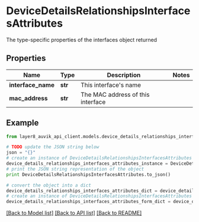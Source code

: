 # DeviceDetailsRelationshipsInterfacesAttributes

The type-specific properties of the interfaces object returned

## Properties
Name | Type | Description | Notes
------------ | ------------- | ------------- | -------------
**interface_name** | **str** | This interface&#39;s name | 
**mac_address** | **str** | The MAC address of this interface | 

## Example

```python
from layer8_auvik_api_client.models.device_details_relationships_interfaces_attributes import DeviceDetailsRelationshipsInterfacesAttributes

# TODO update the JSON string below
json = "{}"
# create an instance of DeviceDetailsRelationshipsInterfacesAttributes from a JSON string
device_details_relationships_interfaces_attributes_instance = DeviceDetailsRelationshipsInterfacesAttributes.from_json(json)
# print the JSON string representation of the object
print DeviceDetailsRelationshipsInterfacesAttributes.to_json()

# convert the object into a dict
device_details_relationships_interfaces_attributes_dict = device_details_relationships_interfaces_attributes_instance.to_dict()
# create an instance of DeviceDetailsRelationshipsInterfacesAttributes from a dict
device_details_relationships_interfaces_attributes_form_dict = device_details_relationships_interfaces_attributes.from_dict(device_details_relationships_interfaces_attributes_dict)
```
[[Back to Model list]](../README.md#documentation-for-models) [[Back to API list]](../README.md#documentation-for-api-endpoints) [[Back to README]](../README.md)



